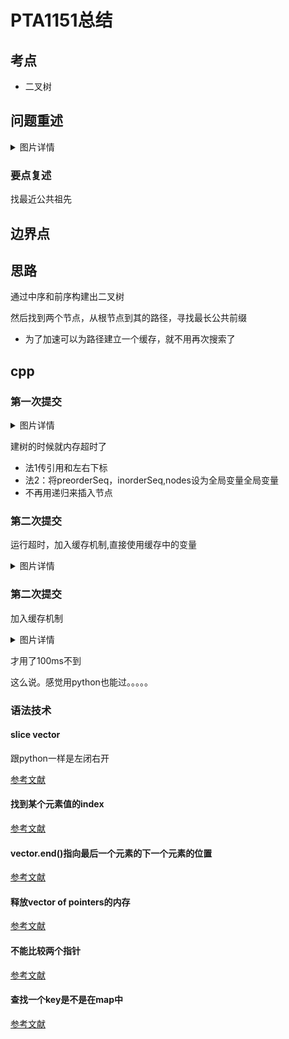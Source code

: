 # PTA1151总结
## 考点
+ 二叉树


## 问题重述
<details><summary>图片详情</summary><img src="https://raw.githubusercontent.com/ednow/cloudimg/main/githubio/20210817014841.png" alt="找不到图片(Image not found)" onerror="this.onerror=null;this.src='https://gitee.com/ednow/cloudimg/raw/main/githubio/20210817014841.png';" /></details>


### 要点复述
找最近公共祖先

## 边界点

## 思路
通过中序和前序构建出二叉树

然后找到两个节点，从根节点到其的路径，寻找最长公共前缀

+ 为了加速可以为路径建立一个缓存，就不用再次搜索了

## cpp

### 第一次提交
<details><summary>图片详情</summary><img src="https://raw.githubusercontent.com/ednow/cloudimg/main/githubio/20210818185140.png" alt="找不到图片(Image not found)" onerror="this.onerror=null;this.src='https://gitee.com/ednow/cloudimg/raw/main/githubio/20210818185140.png';" /></details>

建树的时候就内存超时了 
+ 法1传引用和左右下标
+ 法2：将preorderSeq，inorderSeq,nodes设为全局变量全局变量
+ 不再用递归来插入节点

### 第二次提交
运行超时，加入缓存机制,直接使用缓存中的变量

<details><summary>图片详情</summary><img src="https://raw.githubusercontent.com/ednow/cloudimg/main/githubio/20210818224557.png" alt="找不到图片(Image not found)" onerror="this.onerror=null;this.src='https://gitee.com/ednow/cloudimg/raw/main/githubio/20210818224557.png';" /></details>

### 第二次提交
加入缓存机制

<details><summary>图片详情</summary><img src="https://raw.githubusercontent.com/ednow/cloudimg/main/githubio/20210818230831.png" alt="找不到图片(Image not found)" onerror="this.onerror=null;this.src='https://gitee.com/ednow/cloudimg/raw/main/githubio/20210818230831.png';" /></details>

才用了100ms不到

这么说。感觉用python也能过。。。。。

### 语法技术

#### slice vector
跟python一样是左闭右开

[参考文献](https://stackoverflow.com/questions/50549611/slicing-a-vector-in-c/50549636)

#### 找到某个元素值的index
[参考文献](https://stackoverflow.com/questions/22388204/get-index-of-the-matching-item-from-vector-c)

#### vector.end()指向最后一个元素的下一个元素的位置
[参考文献](https://blog.csdn.net/hzw05103020/article/details/50397115)


#### 释放vector of pointers的内存

[参考文献](https://stackoverflow.com/questions/1361139/how-to-avoid-memory-leaks-when-using-a-vector-of-pointers-to-dynamically-allocat)

#### 不能比较两个指针
[参考文献](https://zhidao.baidu.com/question/1116986869358254139.html)

#### 查找一个key是不是在map中
[参考文献](https://stackoverflow.com/questions/3886593/how-to-check-if-stdmap-contains-a-key-without-doing-insert)